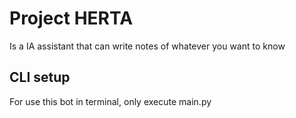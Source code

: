 # Project HERTA
Is a IA assistant that can write notes of whatever you want to know

## CLI setup
For use this bot in terminal, only execute main.py